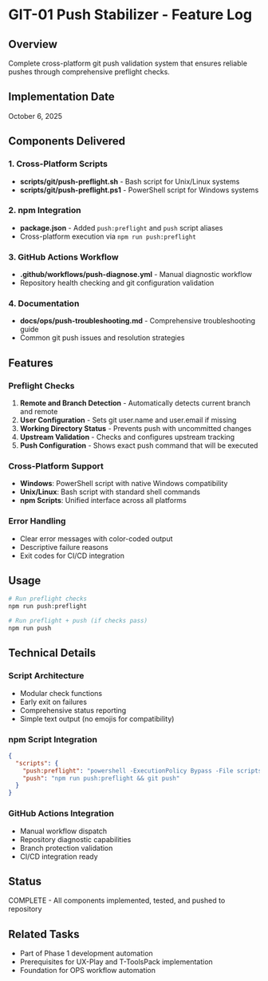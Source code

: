 # GIT-01 Push Stabilizer - Feature Log

## Overview

Complete cross-platform git push validation system that ensures reliable pushes through comprehensive preflight checks.

## Implementation Date

October 6, 2025

## Components Delivered

### 1. Cross-Platform Scripts

- **scripts/git/push-preflight.sh** - Bash script for Unix/Linux systems
- **scripts/git/push-preflight.ps1** - PowerShell script for Windows systems

### 2. npm Integration

- **package.json** - Added `push:preflight` and `push` script aliases
- Cross-platform execution via `npm run push:preflight`

### 3. GitHub Actions Workflow

- **.github/workflows/push-diagnose.yml** - Manual diagnostic workflow
- Repository health checking and git configuration validation

### 4. Documentation

- **docs/ops/push-troubleshooting.md** - Comprehensive troubleshooting guide
- Common git push issues and resolution strategies

## Features

### Preflight Checks

1. **Remote and Branch Detection** - Automatically detects current branch and remote
2. **User Configuration** - Sets git user.name and user.email if missing
3. **Working Directory Status** - Prevents push with uncommitted changes
4. **Upstream Validation** - Checks and configures upstream tracking
5. **Push Configuration** - Shows exact push command that will be executed

### Cross-Platform Support

- **Windows**: PowerShell script with native Windows compatibility
- **Unix/Linux**: Bash script with standard shell commands
- **npm Scripts**: Unified interface across all platforms

### Error Handling

- Clear error messages with color-coded output
- Descriptive failure reasons
- Exit codes for CI/CD integration

## Usage

```bash
# Run preflight checks
npm run push:preflight

# Run preflight + push (if checks pass)
npm run push
```

## Technical Details

### Script Architecture

- Modular check functions
- Early exit on failures
- Comprehensive status reporting
- Simple text output (no emojis for compatibility)

### npm Script Integration

```json
{
  "scripts": {
    "push:preflight": "powershell -ExecutionPolicy Bypass -File scripts/git/push-preflight.ps1",
    "push": "npm run push:preflight && git push"
  }
}
```

### GitHub Actions Integration

- Manual workflow dispatch
- Repository diagnostic capabilities
- Branch protection validation
- CI/CD integration ready

## Status

COMPLETE - All components implemented, tested, and pushed to repository

## Related Tasks

- Part of Phase 1 development automation
- Prerequisites for UX-Play and T-ToolsPack implementation
- Foundation for OPS workflow automation
